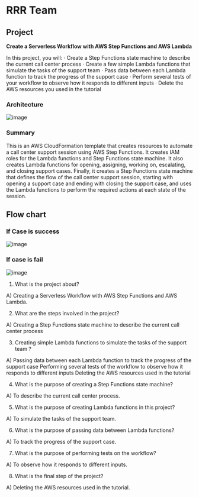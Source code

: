  # **RRR Team** 
  ## Project
**Create a Serverless Workflow with AWS Step Functions and AWS Lambda**
 
In this project, you will:
·      Create a Step Functions state machine to describe the current call center process
·      Create a few simple Lambda functions that simulate the tasks of the support team
·      Pass data between each Lambda function to track the progress of the support case
·      Perform several tests of your workflow to observe how it responds to different inputs
·  	Delete the AWS resources you used in the tutorial
### Architecture
![image](https://user-images.githubusercontent.com/131652504/236592807-0de89fe1-8314-4a84-ac39-eadc3fbb4c0c.png)

### Summary
This is an AWS CloudFormation template that creates resources to automate a call center support session using AWS Step Functions. 
It creates IAM roles for the Lambda functions and Step Functions state machine. 
It also creates Lambda functions for opening, assigning, working on, escalating, and closing support cases. 
Finally, it creates a Step Functions state machine that defines the flow of the call center support session, starting with opening a support case and ending with closing the support case, and uses the Lambda functions to perform the required actions at each state of the session.
## Flow chart

### If Case is success                                   
![image](https://user-images.githubusercontent.com/131652504/235494087-4ebc3703-18e7-499b-afaf-8c8d25cb0a42.png)

### If case is fail
![image](https://user-images.githubusercontent.com/131652504/235494206-21108e71-ec3a-48c5-91b7-1fd7e1b553b6.png)

1)	What is the project about?

A)	Creating a Serverless Workflow with AWS Step Functions and AWS Lambda.

2)	What are the steps involved in the project?

A)	Creating a Step Functions state machine to describe the current call center process

3)	 Creating simple Lambda functions to simulate the tasks of the support team ?

A)	Passing data between each Lambda function to track the progress of the support case
              Performing several tests of the workflow to observe how it responds to different inputs
               Deleting the AWS resources used in the tutorial
               
4)	What is the purpose of creating a Step Functions state machine?

A)	To describe the current call center process.

5)	What is the purpose of creating Lambda functions in this project?

A)  To simulate the tasks of the support team.

6) What is the purpose of passing data between Lambda functions?

A) To track the progress of the support case.

7) What is the purpose of performing tests on the workflow?

A) To observe how it responds to different inputs.

8) What is the final step of the project?

A) Deleting the AWS resources used in the tutorial.

